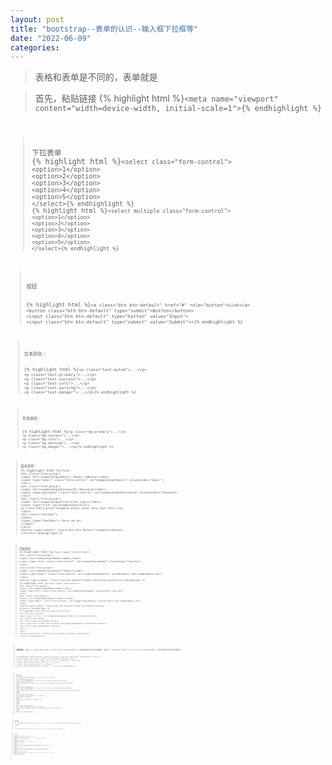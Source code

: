 ```yaml
---
layout: post
title: "bootstrap--表单的认识--输入框下拉框等"
date: "2022-06-09"
categories: 
---
```

<blockquote>
表格和表单是不同的，表单就是
</blockquote> 
<blockquote>
首先，粘贴链接 
{% highlight html %}<code class="language-html">&lt;meta name="viewport" content="width=device-width, initial-scale=1"&gt;{% endhighlight %} 
</blockquote> 
<blockquote>
下拉表单 
{% highlight html %}<code class="language-html">&lt;select class="form-control"&gt;
&lt;option&gt;1&lt;/option&gt;
&lt;option&gt;2&lt;/option&gt;
&lt;option&gt;3&lt;/option&gt;
&lt;option&gt;4&lt;/option&gt;
&lt;option&gt;5&lt;/option&gt;
&lt;/select&gt;{% endhighlight %} 
{% highlight html %}<code class="language-html">&lt;select multiple class="form-control"&gt;
&lt;option&gt;1&lt;/option&gt;
&lt;option&gt;2&lt;/option&gt;
&lt;option&gt;3&lt;/option&gt;
&lt;option&gt;4&lt;/option&gt;
&lt;option&gt;5&lt;/option&gt;
&lt;/select&gt;{% endhighlight %} 
</blockquote> 
<blockquote> 
<p>按钮</p> 
{% highlight html %}<code class="language-html">&lt;a class="btn btn-default" href="#" role="button"&gt;Link&lt;/a&gt;
&lt;button class="btn btn-default" type="submit"&gt;Button&lt;/button&gt;
&lt;input class="btn btn-default" type="button" value="Input"&gt;
&lt;input class="btn btn-default" type="submit" value="Submit"&gt;+{% endhighlight %} 
</blockquote> 
<blockquote> 
<p>文本颜色：</p> 
{% highlight html %}<code class="language-html">&lt;p class="text-muted"&gt;...&lt;/p&gt;
&lt;p class="text-primary"&gt;...&lt;/p&gt;
&lt;p class="text-success"&gt;...&lt;/p&gt;
&lt;p class="text-info"&gt;...&lt;/p&gt;
&lt;p class="text-warning"&gt;...&lt;/p&gt;
&lt;p class="text-danger"&gt;...&lt;/p&gt;{% endhighlight %} 
</blockquote> 
<blockquote> 
<p>背景颜色：</p> 
{% highlight html %}<code class="language-html">&lt;p class="bg-primary"&gt;...&lt;/p&gt;
&lt;p class="bg-success"&gt;...&lt;/p&gt;
&lt;p class="bg-info"&gt;...&lt;/p&gt;
&lt;p class="bg-warning"&gt;...&lt;/p&gt;
&lt;p class="bg-danger"&gt;...&lt;/p&gt;{% endhighlight %} 
</blockquote> 
<blockquote>
基本表单： 
{% highlight html %}<code class="language-html">&lt;form&gt;
&lt;div class="form-group"&gt;
&lt;label for="exampleInputEmail1"&gt;Email address&lt;/label&gt;
&lt;input type="email" class="form-control" id="exampleInputEmail1" placeholder="Email"&gt;
&lt;/div&gt;
&lt;div class="form-group"&gt;
&lt;label for="exampleInputPassword1"&gt;Password&lt;/label&gt;
&lt;input type="password" class="form-control" id="exampleInputPassword1" placeholder="Password"&gt;
&lt;/div&gt;
&lt;div class="form-group"&gt;
&lt;label for="exampleInputFile"&gt;File input&lt;/label&gt;
&lt;input type="file" id="exampleInputFile"&gt;
&lt;p class="help-block"&gt;Example block-level help text here.&lt;/p&gt;
&lt;/div&gt;
&lt;div class="checkbox"&gt;
&lt;label&gt;
&lt;input type="checkbox"&gt; Check me out
&lt;/label&gt;
&lt;/div&gt;
&lt;button type="submit" class="btn btn-default"&gt;Submit&lt;/button&gt;
&lt;/form&gt;{% endhighlight %} 
</blockquote> 
<blockquote>
内联表单 
{% highlight html %}<code class="language-html">&lt;form class="form-inline"&gt;
&lt;div class="form-group"&gt;
&lt;label for="exampleInputName2"&gt;Name&lt;/label&gt;
&lt;input type="text" class="form-control" id="exampleInputName2" placeholder="Jane Doe"&gt;
&lt;/div&gt;
&lt;div class="form-group"&gt;
&lt;label for="exampleInputEmail2"&gt;Email&lt;/label&gt;
&lt;input type="email" class="form-control" id="exampleInputEmail2" placeholder="jane.doe@example.com"&gt;
&lt;/div&gt;
&lt;button type="submit" class="btn btn-default"&gt;Send invitation&lt;/button&gt;{% endhighlight %} 
{% highlight html %}<code class="language-html">&lt;form class="form-inline"&gt;
&lt;div class="form-group"&gt;
&lt;label for="exampleInputName2"&gt;Name&lt;/label&gt;
&lt;input type="text" class="form-control" id="exampleInputName2" placeholder="Jane Doe"&gt;
&lt;/div&gt;
&lt;div class="form-group"&gt;
&lt;label for="exampleInputEmail2"&gt;Email&lt;/label&gt;
&lt;input type="email" class="form-control" id="exampleInputEmail2" placeholder="jane.doe@example.com"&gt;
&lt;/div&gt;
&lt;button type="submit" class="btn btn-default"&gt;Send invitation&lt;/button&gt;
&lt;/form&gt;{% endhighlight %} 
{% highlight html %}<code class="language-html">&lt;form class="form-inline"&gt;
&lt;div class="form-group"&gt;
&lt;label class="sr-only" for="exampleInputAmount"&gt;Amount (in dollars)&lt;/label&gt;
&lt;div class="input-group"&gt;
&lt;div class="input-group-addon"&gt;$&lt;/div&gt;
&lt;input type="text" class="form-control" id="exampleInputAmount" placeholder="Amount"&gt;
&lt;div class="input-group-addon"&gt;.00&lt;/div&gt;
&lt;/div&gt;
&lt;/div&gt;
&lt;button type="submit" class="btn btn-primary"&gt;Transfer cash&lt;/button&gt;
&lt;/form&gt;{% endhighlight %} 
</blockquote> 
<blockquote> 
<p><strong>调整宽高：</strong> 通过 {% highlight html %}.input-lg{% endhighlight %} 类似的类可以为控件设置高度，通过 {% highlight html %}.col-lg-*{% endhighlight %} 类似的类可以为控件设置宽度。</p> 
{% highlight html %}<code class="language-html">&lt;input class="form-control input-lg" type="text" placeholder=".input-lg"&gt;
&lt;input class="form-control" type="text" placeholder="Default input"&gt;
&lt;input class="form-control input-sm" type="text" placeholder=".input-sm"&gt;
&lt;select class="form-control input-lg"&gt;...&lt;/select&gt;
&lt;select class="form-control"&gt;...&lt;/select&gt;
&lt;select class="form-control input-sm"&gt;...&lt;/select&gt;{% endhighlight %} 
</blockquote> 
<blockquote>
水平表单 
{% highlight html %}<code class="language-html">&lt;form class="form-horizontal"&gt;
&lt;div class="form-group"&gt;
&lt;label for="inputEmail3" class="col-sm-2 control-label"&gt;Email&lt;/label&gt;
&lt;div class="col-sm-10"&gt;
&lt;input type="email" class="form-control" id="inputEmail3" placeholder="Email"&gt;
&lt;/div&gt;
&lt;/div&gt;
&lt;div class="form-group"&gt;
&lt;label for="inputPassword3" class="col-sm-2 control-label"&gt;Password&lt;/label&gt;
&lt;div class="col-sm-10"&gt;
&lt;input type="password" class="form-control" id="inputPassword3" placeholder="Password"&gt;
&lt;/div&gt;
&lt;/div&gt;
&lt;div class="form-group"&gt;
&lt;div class="col-sm-offset-2 col-sm-10"&gt;
&lt;div class="checkbox"&gt;
&lt;label&gt;
&lt;input type="checkbox"&gt; Remember me
&lt;/label&gt;
&lt;/div&gt;
&lt;/div&gt;
&lt;/div&gt;
&lt;div class="form-group"&gt;
&lt;div class="col-sm-offset-2 col-sm-10"&gt;
&lt;button type="submit" class="btn btn-default"&gt;Sign in&lt;/button&gt;
&lt;/div&gt;
&lt;/div&gt;
&lt;/form&gt;{% endhighlight %} 
<p></p> 
</blockquote> 
<blockquote>
输入框 
{% highlight html %}<code class="language-html">&lt;input type="text" class="form-control" placeholder="Text input"&gt;{% endhighlight %} 
<p>文本框</p> 
{% highlight html %}<code class="language-html">&lt;textarea class="form-control" rows="3"&gt;&lt;/textarea&gt;{% endhighlight %} 
</blockquote> 
<blockquote> 
<p>单选多选</p> 
{% highlight html %}<code class="language-html">&lt;div class="checkbox"&gt;
&lt;label&gt;
&lt;input type="checkbox" value=""&gt;
Option one is this and that&amp;mdash;be sure to include why it's great
&lt;/label&gt;
&lt;/div&gt;
&lt;div class="checkbox disabled"&gt;
&lt;label&gt;
&lt;input type="checkbox" value="" disabled&gt;
Option two is disabled
&lt;/label&gt;
&lt;/div&gt;
&lt;div class="radio"&gt;
&lt;label&gt;
&lt;input type="radio" name="optionsRadios" id="optionsRadios1" value="option1" checked&gt;
Option one is this and that&amp;mdash;be sure to include why it's great
&lt;/label&gt;
&lt;/div&gt;
&lt;div class="radio"&gt;
&lt;label&gt;
&lt;input type="radio" name="optionsRadios" id="optionsRadios2" value="option2"&gt;
Option two can be something else and selecting it will deselect option one
&lt;/label&gt;
&lt;/div&gt;
&lt;div class="radio disabled"&gt;
&lt;label&gt;
&lt;input type="radio" name="optionsRadios" id="optionsRadios3" value="option3" disabled&gt;
Option three is disabled
&lt;/label&gt;
&lt;/div&gt;{% endhighlight %} 
<p></p> 
</blockquote>
